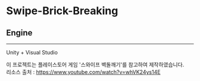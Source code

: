 # Swipe-Brick-Breaking

## Engine
---
Unity + Visual Studio

이 프로젝트는 플레이스토어 게임 '스와이프 벽돌깨기'를 참고하여 제작하였습니다.  
리소스 출처 : https://www.youtube.com/watch?v=whVK24ys14E
